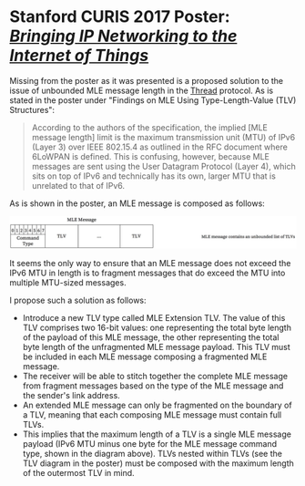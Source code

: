 # Stanford CURIS 2017 Poster: [*Bringing IP Networking to the Internet of Things*](https://github.com/mog96/curis-2017-poster/blob/master/curis-poster_mateo-garcia.pdf)

Missing from the poster as it was presented is a proposed solution to the issue of unbounded MLE message length in the [Thread](https://www.threadgroup.org/ThreadSpec) protocol. As is stated in the poster under "Findings on MLE Using Type-Length-Value (TLV) Structures":

> According to the authors of the specification, the implied [MLE message length] limit is the maximum transmission unit (MTU) of IPv6 (Layer 3) over IEEE 802.15.4 as outlined in the RFC document where 6LoWPAN is defined. This is confusing, however, because MLE messages are sent using the User Datagram Protocol (Layer 4), which sits on top of IPv6 and technically has its own, larger MTU that is unrelated to that of IPv6.

As is shown in the poster, an MLE message is composed as follows:

![thread-mle-message-unbounded-length](https://github.com/mog96/curis-2017-poster/blob/master/diagrams/thread-mle-message-unbounded-length.jpg)

It seems the only way to ensure that an MLE message does not exceed the IPv6 MTU in length is to fragment messages that do exceed the MTU into multiple MTU-sized messages.

I propose such a solution as follows:
- Introduce a new TLV type called MLE Extension TLV. The value of this TLV comprises two 16-bit values: one representing the total byte length of the payload of this MLE message, the other representing the total byte length of the unfragmented MLE message payload. This TLV must be included in each MLE message composing a fragmented MLE message.
- The receiver will be able to stitch together the complete MLE message from fragment messages based on the type of the MLE message and the sender's link address.
- An extended MLE message can only be fragmented on the boundary of a TLV, meaning that each composing MLE message must contain full TLVs.
- This implies that the maximum length of a TLV is a single MLE message payload (IPv6 MTU minus one byte for the MLE message command type, shown in the diagram above). TLVs nested within TLVs (see the TLV diagram in the poster) must be composed with the maximum length of the outermost TLV in mind.
